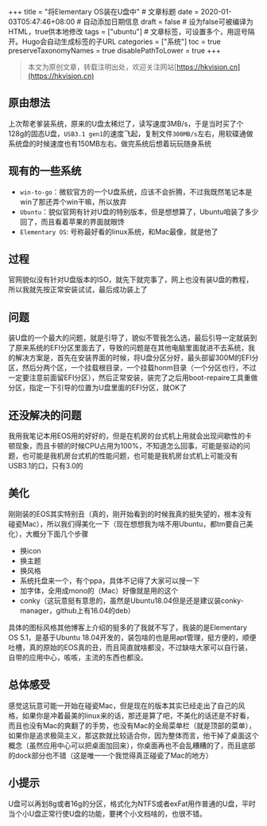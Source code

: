 +++
title = "将Elementary OS装在U盘中"  # 文章标题
date = 2020-01-03T05:47:46+08:00  # 自动添加日期信息
draft = false  # 设为false可被编译为HTML，true供本地修改
tags = ["ubuntu"]  # 文章标签，可设置多个，用逗号隔开。Hugo会自动生成标签的子URL
categories = ["系统"]
toc = true
preserveTaxonomyNames = true
disablePathToLower = true
+++

> 本文为原创文章，转载注明出处，欢迎关注网站[https://hkvision.cn](https://hkvision.cn)

## 原由想法
上次帮老爹装系统，原来的U盘太稀烂了，读写速度3MB/s，于是当时买了个128g的固态U盘，`USB3.1 gen1`的速度飞起，复制文件`300MB/s`左右，用软碟通做系统盘的时候速度也有150MB左右。做完系统后想着玩玩随身系统

## 现有的一些系统

- `win-to-go`：微软官方的一个U盘系统，应该不会折腾，不过我既然笔记本是win了那还弄个win干嘛，所以放弃
- `Ubuntu`：貌似官网有针对U盘的特别版本，但是想想算了，Ubuntu咱装了多少回了，而且看着苹果的界面就眼馋
- `Elementary OS`: 号称最好看的linux系统，和Mac最像，就是他了

## 过程
官网貌似没有针对U盘版本的ISO，就先下就完事了，网上也没有装U盘的教程，所以我就先按正常安装试试，最后成功装上了

## 问题
装U盘的一个最大的问题，就是引导了，貌似不管我怎么选，最后引导一定就装到了原来系统的EFI分区里面去了，导致的问题是在其他电脑里面就进不去系统，我的解决方案是，首先在安装界面的时候，将U盘分区分好，最头部留300M的EFI分区，然后分两个区，一个挂载根目录，一个挂载honm目录（一个分区也行，不过一定要注意前面留EFI分区），然后正常安装，装完了之后用boot-repaire工具重做分区，指定一下引导的位置为U盘里面的EFI分区，就OK了

## 还没解决的问题
我用我笔记本用EOS用的好好的，但是在机房的台式机上用就会出现间歇性的卡顿现象，而且卡顿的时候CPU占用为100%，不知道怎么回事，可能是驱动的问题，也可能是我机房台式机的性能问题，也可能是我机房台式机上可能没有USB3.1的口，只有3.0的

## 美化
刚刚装的EOS其实特别丑（真的，刚开始看到的时候我真的挺失望的，根本没有碰瓷Mac），所以我们得美化一下（现在想想我为啥不用Ubuntu，都tm要自己美化），大概分下面几个步骤

- 换icon
- 换主题
- 换风格
- 系统托盘来一个，有个ppa，具体不记得了大家可以搜一下
- 加字体，全用成mono的（Mac）好像就是用的这个
- conky（这玩意挺有意思的，虽然是Ubuntu18.04但是还是建议装conky-manager，github上有16.04的deb）

具体的图标风格其他博客上介绍的挺多的了我就不写了，我装的是Elementary OS 5.1，是基于Ubuntu 18.04开发的，装包啥的也是用apt管理，挺方便的，顺便吐槽，真的原始的EOS真的丑，而且简直就啥都没，不过缺啥大家可以自行装，自带的应用中心，咳咳，主流的东西也都没。

## 总体感受
感觉这玩意可能一开始在碰瓷Mac，但是现在的版本其实已经走出了自己的风格，如果你是冲着最美的linux来的话，那还是算了吧，不美化的话还是不好看，而且也没有Mac的爽翻了的手势，也没有Mac的全局菜单栏（就是顶部的菜单），如果你是追求极简主义，那这款就比较适合你，因为整体而言，他干掉了桌面这个概念（虽然应用中心可以把桌面加回来），你桌面再也不会乱糟糟的了，而且底部的dock部分也不错（这是唯一一个我觉得真正碰瓷了Mac的地方）

## 小提示
U盘可以再划8g或者16g的分区，格式化为NTFS或者exFat用作普通的U盘，平时当个小U盘正常行使U盘的功能，要拷个小文档啥的，也很不错。
